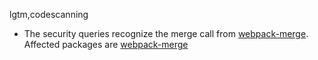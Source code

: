 lgtm,codescanning
* The security queries recognize the merge call from [webpack-merge](https://npmjs.com/package/webpack-merge).
  Affected packages are
    [webpack-merge](https://npmjs.com/package/webpack-merge)
